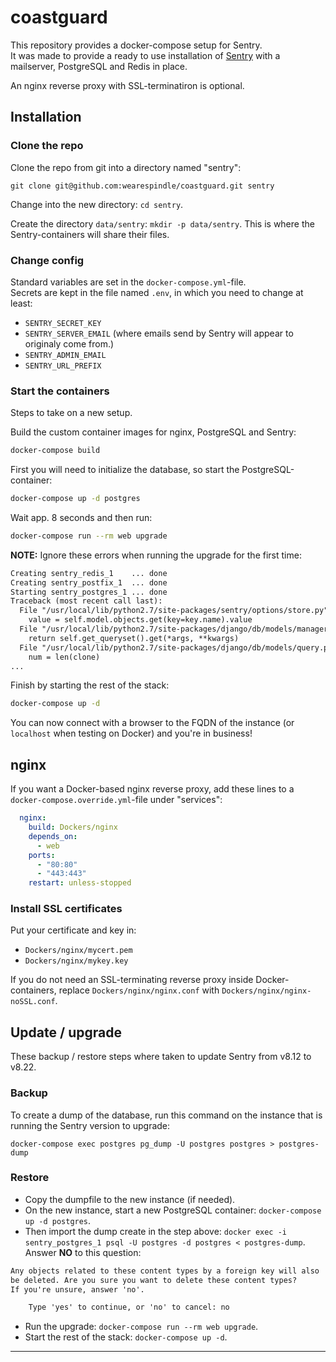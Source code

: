 # coastguard

This repository provides a docker-compose setup for Sentry.\
It was made to provide a ready to use installation of [Sentry](https://getsentry.com) with a mailserver, PostgreSQL and Redis in place.

An nginx reverse proxy with SSL-terminatiron is optional.

## Installation

### Clone the repo

Clone the repo from git into a directory named "sentry":

`git clone git@github.com:wearespindle/coastguard.git sentry`

Change into the new directory: `cd sentry`.

Create the directory `data/sentry`: `mkdir -p data/sentry`. This is where the Sentry-containers will share their files.

### Change config

Standard variables are set in the `docker-compose.yml`-file.\
Secrets are kept in the file named `.env`, in which you need to change at least:

* `SENTRY_SECRET_KEY`
* `SENTRY_SERVER_EMAIL` (where emails send by Sentry will appear to originaly come from.)
* `SENTRY_ADMIN_EMAIL`
* `SENTRY_URL_PREFIX`

### Start the containers

Steps to take on a new setup.

Build the custom container images for nginx, PostgreSQL and Sentry:

```bash
docker-compose build
```

First you will need to initialize the database, so start the PostgreSQL-container:

```bash
docker-compose up -d postgres
```

Wait app. 8 seconds and then run:

```bash
docker-compose run --rm web upgrade
```

**NOTE:** Ignore these errors when running the upgrade for the first time:

```txt
Creating sentry_redis_1    ... done
Creating sentry_postfix_1  ... done
Starting sentry_postgres_1 ... done
Traceback (most recent call last):
  File "/usr/local/lib/python2.7/site-packages/sentry/options/store.py", line 165, in get_store
    value = self.model.objects.get(key=key.name).value
  File "/usr/local/lib/python2.7/site-packages/django/db/models/manager.py", line 151, in get
    return self.get_queryset().get(*args, **kwargs)
  File "/usr/local/lib/python2.7/site-packages/django/db/models/query.py", line 304, in get
    num = len(clone)
...
```

Finish by starting the rest of the stack:

```bash
docker-compose up -d
```

You can now connect with a browser to the FQDN of the instance (or `localhost` when testing on Docker) and you're in business!

## nginx

If you want a Docker-based nginx reverse proxy, add these lines to a `docker-compose.override.yml`-file under "services":

```yaml
  nginx:
    build: Dockers/nginx
    depends_on:
      - web
    ports:
      - "80:80"
      - "443:443"
    restart: unless-stopped
```

### Install SSL certificates

Put your certificate and key in:

* `Dockers/nginx/mycert.pem`
* `Dockers/nginx/mykey.key`

If you do not need an SSL-terminating reverse proxy inside Docker-containers, replace `Dockers/nginx/nginx.conf` with `Dockers/nginx/nginx-noSSL.conf`.

## Update / upgrade

These backup / restore steps where taken to update Sentry from v8.12 to v8.22.

### Backup

To create a dump of the database, run this command on the instance that is running the Sentry version to upgrade:

`docker-compose exec postgres pg_dump -U postgres postgres > postgres-dump`

### Restore

* Copy the dumpfile to the new instance (if needed).
* On the new instance, start a new PostgreSQL container: `docker-compose up -d postgres`.
* Then import the dump create in the step above: `docker exec -i sentry_postgres_1 psql -U postgres -d postgres < postgres-dump`. Answer **NO** to this question:

```txt
Any objects related to these content types by a foreign key will also
be deleted. Are you sure you want to delete these content types?
If you're unsure, answer 'no'.

    Type 'yes' to continue, or 'no' to cancel: no
```

* Run the upgrade: `docker-compose run --rm web upgrade`.
* Start the rest of the stack: `docker-compose up -d`.

---
